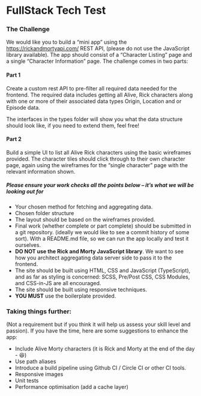 # FullStack Tech Test

### The Challenge
We would like you to build a “mini app” using the https://rickandmortyapi.com/  REST API, (please do not use the JavaScript library available). The app should consist of a “Character Listing” page and a single “Character Information” page. The challenge comes in two parts:

#### Part 1
Create a custom rest API to pre-filter all required data needed for the frontend. The required data includes getting all Alive, Rick characters along with one or more of their associated data types Origin, Location and or Episode data.

The interfaces in the types folder will show you what the data structure should look like, if you need to extend them, feel free!

#### Part 2
Build a simple UI to list all Alive Rick characters using the basic wireframes provided. The character tiles should click through to their own character page, again using the wireframes for the “single character” page with the relevant information shown.

##### Please ensure your work checks all the points below – it’s what we will be looking out for

- Your chosen method for fetching and aggregating data.
- Chosen folder structure
- The layout should be based on the wireframes provided.
- Final work (whether complete or part complete) should be submitted in a git repository. (ideally we would like to see a commit history of some sort). With a README.md file, so we can run the app locally and test it ourselves.
- **DO NOT use the Rick and Morty JavaScript library**. We want to see how you architect aggregating data server side to pass it to the frontend.
- The site should be built using HTML, CSS and JavaScript (TypeScript), and as far as styling is concerned: SCSS, Pre/Post CSS, CSS Modules, and CSS-in-JS are all encouraged.
- The site should be built using responsive techniques.
- **YOU MUST** use the boilerplate provided.

### Taking things further:
(Not a requirement but if you think it will help us assess your skill level and passion).  If you have the time, here are some suggestions to enhance the app:

- Include Alive Morty characters (it is Rick and Morty at the end of the day - 😆)
- Use path aliases
- Introduce a build pipeline using Github CI / Circle CI or other CI tools.
- Responsive images
- Unit tests
- Performance optimisation (add a cache layer)
